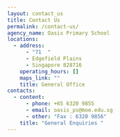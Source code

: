 ```yaml
---
layout: contact_us
title: Contact Us
permalink: /contact-us/
agency_name: Oasis Primary School
locations:
  - address:
      - "71  "
      - Edgefield Plains
      - Singapore 828716
    operating_hours: []
    maps_link: ""
    title: General Office
contacts:
  - content:
      - phone: +65 6320 9855
      - email: oasis_ps@moe.edu.sg
      - other: "Fax : 6320 9856"
    title: "General Enquiries "
---
```

